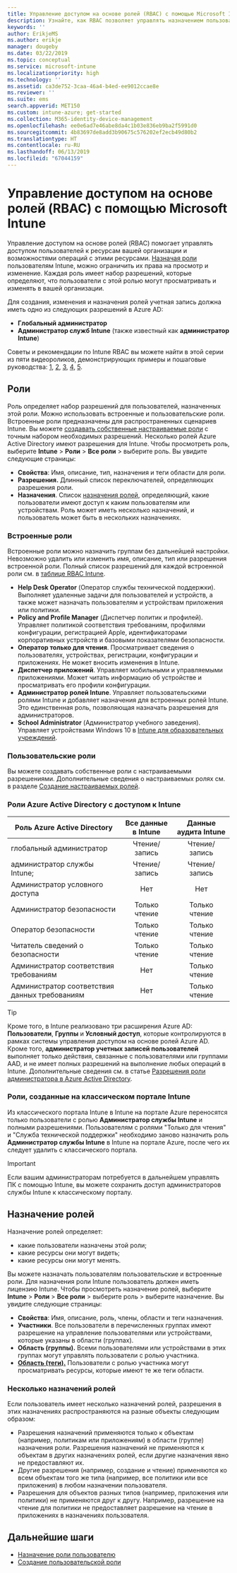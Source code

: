 ```yaml
---
title: Управление доступом на основе ролей (RBAC) с помощью Microsoft Intune
description: Узнайте, как RBAC позволяет управлять назначением пользователей, которые могут выполнять действия и вносить изменения, в Microsoft Intune.
keywords: ''
author: ErikjeMS
ms.author: erikje
manager: dougeby
ms.date: 03/22/2019
ms.topic: conceptual
ms.service: microsoft-intune
ms.localizationpriority: high
ms.technology: ''
ms.assetid: ca3de752-3caa-46a4-b4ed-ee9012ccae8e
ms.reviewer: ''
ms.suite: ems
search.appverid: MET150
ms.custom: intune-azure; get-started
ms.collection: M365-identity-device-management
ms.openlocfilehash: ee0e6ad7e46abe8da4c1b03e836eb9ba2f5991d0
ms.sourcegitcommit: 4b83697de8add3b90675c576202ef2ecb49d80b2
ms.translationtype: HT
ms.contentlocale: ru-RU
ms.lasthandoff: 06/13/2019
ms.locfileid: "67044159"
---
```

# <a name="role-based-access-control-rbac-with-microsoft-intune"></a>Управление доступом на основе ролей (RBAC) с помощью Microsoft Intune

Управление доступом на основе ролей (RBAC) помогает управлять доступом пользователей к ресурсам вашей организации и возможностями операций с этими ресурсами.  [Назначая роли](assign-role.md) пользователям Intune, можно ограничить их права на просмотр и изменение. Каждая роль имеет набор разрешений, которые определяют, что пользователи с этой ролью могут просматривать и изменять в вашей организации.

Для создания, изменения и назначения ролей учетная запись должна иметь одно из следующих разрешений в Azure AD:
- **Глобальный администратор**
- **Администратор служб Intune** (также известный как **администратор Intune**)

Советы и рекомендации по Intune RBAC вы можете найти в этой серии из пяти видеороликов, демонстрирующих примеры и пошаговые руководства: [1](https://www.youtube.com/watch?v=5deXLMLcnKY), [2](https://www.youtube.com/watch?v=38dnMBLuxbQ), [3](https://www.youtube.com/watch?v=6vqg9cAkMbY), [4](https://www.youtube.com/watch?v=5yOLajFFMHE), [5](https://www.youtube.com/watch?v=P5DDvsSF4Wk).

## <a name="roles"></a>Роли
Роль определяет набор разрешений для пользователей, назначенных этой роли.
Можно использовать встроенные и пользовательские роли. Встроенные роли предназначены для распространенных сценариев Intune. Вы можете [создавать собственные настраиваемые роли](create-custom-role.md) с точным набором необходимых разрешений. Несколько ролей Azure Active Directory имеют разрешения для Intune.
Чтобы просмотреть роль, выберите **Intune** > **Роли** > **Все роли** > выберите роль. Вы увидите следующие страницы:

-   **Свойства**: Имя, описание, тип, назначения и теги области для роли. 
-   **Разрешения.** Длинный список переключателей, определяющих разрешения роли.
-   **Назначения**. Список [назначения ролей]( assign-role.md), определяющий, какие пользователи имеют доступ к каким пользователям или устройствам. Роль может иметь несколько назначений, и пользователь может быть в нескольких назначениях.

### <a name="built-in-roles"></a>Встроенные роли
Встроенные роли можно назначить группам без дальнейшей настройки. Невозможно удалить или изменить имя, описание, тип или разрешения встроенной роли. Полный список разрешений для каждой встроенной роли см. в [таблице RBAC Intune](https://gallery.technet.microsoft.com/Intune-RBAC-table-2e3c9a1a).

- **Help Desk Operator** (Оператор службы технической поддержки). Выполняет удаленные задачи для пользователей и устройств, а также может назначать пользователям и устройствам приложения или политики.
- **Policy and Profile Manager** (Диспетчер политик и профилей). Управляет политикой соответствия требованиям, профилями конфигурации, регистрацией Apple, идентификаторами корпоративных устройств и базовыми показателями безопасности.
- **Оператор только для чтения**. Просматривает сведения о пользователях, устройствах, регистрации, конфигурации и приложениях. Не может вносить изменения в Intune.
- **Диспетчер приложений**. Управляет мобильными и управляемыми приложениями. Может читать информацию об устройстве и просматривать его профили конфигурации.
- **Администратор ролей Intune**. Управляет пользовательскими ролями Intune и добавляет назначения для встроенных ролей Intune. Это единственная роль, позволяющая назначать разрешения для администраторов.
- **School Administrator** (Администратор учебного заведения). Управляет устройствами Windows 10 в [Intune для образовательных учреждений](introduction-intune-education.md).

### <a name="custom-roles"></a>Пользовательские роли
Вы можете создавать собственные роли с настраиваемыми разрешениями. Дополнительные сведения о настраиваемых ролях см. в разделе [Создание настраиваемых ролей](create-custom-role.md).

### <a name="azure-active-directory-roles-with-intune-access"></a>Роли Azure Active Directory с доступом к Intune
| Роль Azure Active Directory | Все данные в Intune | Данные аудита Intune |
| --- | :---: | :---: |
| глобальный администратор | Чтение/запись | Чтение/запись |
| администратор службы Intune; | Чтение/запись | Чтение/запись |
| Администратор условного доступа | Нет | Нет |
| Администратор безопасности | Только чтение | Только чтение |
| Оператор безопасности | Только чтение | Только чтение |
| Читатель сведений о безопасности | Только чтение | Только чтение |
| Администратор соответствия требованиям | Нет | Только чтение |
| Администратор соответствия данных требованиям | Нет | Только чтение |

> [!TIP]
> Кроме того, в Intune реализовано три расширения Azure AD: **Пользователи**, **Группы** и **Условный доступ**, которые контролируются в рамках системы управления доступом на основе ролей Azure AD. Кроме того, **администратор учетных записей пользователей** выполняет только действия, связанные с пользователями или группами AAD, и не имеет полных разрешений на выполнение любых операций в Intune. Дополнительные сведения см. в статье [Разрешения роли администратора в Azure Active Directory](https://docs.microsoft.com/azure/active-directory/active-directory-assign-admin-roles).
### <a name="roles-created-in-the-intune-classic-portal"></a>Роли, созданные на классическом портале Intune
Из классического портала Intune в Intune на портале Azure переносятся только пользователи с ролью **Администратор службы Intune** и полными разрешениями. Пользователям с ролями "Только для чтения" и "Служба технической поддержки" необходимо заново назначить роль **Администратор службы Intune** в Intune на портале Azure, после чего их следует удалить с классического портала.
> [!IMPORTANT]
> Если вашим администраторам потребуется в дальнейшем управлять ПК с помощью Intune, вы можете сохранить доступ администраторов службы Intune к классическому порталу.

## <a name="role-assignments"></a>Назначение ролей
Назначение ролей определяет:

- какие пользователи назначены этой роли;
- какие ресурсы они могут видеть;
- какие ресурсы они могут менять.

Вы можете назначать пользователям пользовательские и встроенные роли. Для назначения роли Intune пользователь должен иметь лицензию Intune.
Чтобы просмотреть назначение ролей, выберите **Intune** > **Роли** > **Все роли** > выберите роль > выберите назначение. Вы увидите следующие страницы:

-   **Свойства**: Имя, описание, роль, члены, области и теги назначения.
-   **Участники**. Все пользователи в перечисленных группах имеют разрешение на управление пользователями или устройствами, которые указаны в области (группах).
-   **Область (группы).** Всеми пользователями или устройствами в этих группах могут управлять пользователи с ролью участника.
-   **[Область (теги).](scope-tags.md)** Пользователи с ролью участника могут просматривать ресурсы, которые имеют те же теги области.

### <a name="multiple-role-assignments"></a>Несколько назначений ролей
Если пользователь имеет несколько назначений ролей, разрешения в этих назначениях распространяются на разные объекты следующим образом:

- Разрешения назначений применяются только к объектам (например, политикам или приложениям) в области (группе) назначения роли. Разрешения назначений не применяются к объектам в других назначениях ролей, если другие назначения явно не предоставляют их.
- Другие разрешения (например, создание и чтение) применяются ко всем объектам того же типа (например, все политики или все приложения) в любом назначении пользователя.
- Разрешения для объектов разных типов (например, приложения или политики) не применяются друг к другу. Например, разрешение на чтение для политики не предоставляет разрешение на чтение в приложениях в назначениях пользователя.

## <a name="next-steps"></a>Дальнейшие шаги
- [Назначение роли пользователю](assign-role.md)
- [Создание пользовательской роли](create-custom-role.md)
